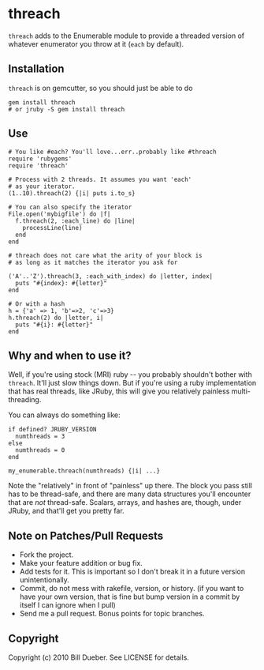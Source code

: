 # threach

`threach` adds to the Enumerable module to provide a threaded
version of whatever enumerator you throw at it (`each` by default).

## Installation

`threach` is on gemcutter, so you should just be able to do

    gem install threach
    # or jruby -S gem install threach

## Use

    # You like #each? You'll love...err..probably like #threach
    require 'rubygems'
    require 'threach'
    
    # Process with 2 threads. It assumes you want 'each'
    # as your iterator.
    (1..10).threach(2) {|i| puts i.to_s}  

    # You can also specify the iterator
    File.open('mybigfile') do |f|
      f.threach(2, :each_line) do |line|
        processLine(line)
      end
    end

    # threach does not care what the arity of your block is
    # as long as it matches the iterator you ask for

    ('A'..'Z').threach(3, :each_with_index) do |letter, index|
      puts "#{index}: #{letter}"
    end

    # Or with a hash
    h = {'a' => 1, 'b'=>2, 'c'=>3}
    h.threach(2) do |letter, i|
      puts "#{i}: #{letter}"
    end

## Why and when to use it?

Well, if you're using stock (MRI) ruby -- you probably shouldn't bother with `threach`. It'll just slow things down. But if you're using a ruby implementation that has real threads, like JRuby, this will give you relatively painless multi-threading.

You can always do something like:

    if defined? JRUBY_VERSION
      numthreads = 3
    else
      numthreads = 0
    end

    my_enumerable.threach(numthreads) {|i| ...}

Note the "relatively" in front of "painless" up there. The block you pass still has to be thread-safe, and there are many data structures you'll encounter that are *not* thread-safe. Scalars, arrays, and hashes are, though, under JRuby, and that'll get you pretty far.



## Note on Patches/Pull Requests
 
* Fork the project.
* Make your feature addition or bug fix.
* Add tests for it. This is important so I don't break it in a
  future version unintentionally.
* Commit, do not mess with rakefile, version, or history.
  (if you want to have your own version, that is fine but bump version in a commit by itself I can ignore when I pull)
* Send me a pull request. Bonus points for topic branches.

## Copyright

Copyright (c) 2010 Bill Dueber. See LICENSE for details.
